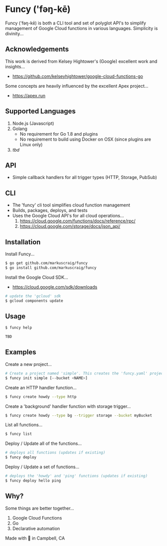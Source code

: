 # Funcy (\'fəŋ-kē\)

Funcy (\'fəŋ-kē\) is both a CLI tool and set of polyglot API's to simplify management of Google Cloud functions in various languages.  Simplicity is divinity...

## Acknowledgements

This work is derived from Kelsey Hightower's (Google) excellent work and insights...

* https://github.com/kelseyhightower/google-cloud-functions-go

Some concepts are heavily influenced by the excellent Apex project...

* https://apex.run

## Supported Languages

1. Node.js (Javascript)
2. Golang
   * No requirement for Go 1.8 and plugins
   * No requirement to build using Docker on OSX (since plugins are Linux only)
3. _tbd_

## API

* Simple callback handlers for all trigger types (HTTP, Storage, PubSub)

## CLI

* The 'funcy' cli tool simplifies cloud function management
* Builds, packages, deploys, and tests
* Uses the Google Cloud API's for all cloud operations...
  1. https://cloud.google.com/functions/docs/reference/rpc/
  2. https://cloud.google.com/storage/docs/json_api/

## Installation

Install Funcy...

```bash
$ go get github.com/markuscraig/funcy
$ go install github.com/markuscraig/funcy
```

Install the Google Cloud SDK...

* https://cloud.google.com/sdk/downloads

```bash
# update the 'gcloud' sdk
$ gcloud components update
```

## Usage

```bash
$ funcy help

TBD
```

## Examples

Create a new project...

```bash
# Create a project named 'simple'. This creates the 'funcy.yaml' project file.
$ funcy init simple [--bucket <NAME>]
```

Create an HTTP handler function...

```bash
$ funcy create howdy --type http
```

Create a 'background' handler function with storage trigger...

```bash
$ funcy create howdy --type bg --trigger storage --bucket myBucket
```

List all functions...

```bash
$ funcy list
```

Deploy / Update all of the functions...

```bash
# deploys all functions (updates if existing)
$ funcy deploy
```

Deploy / Update a set of functions...

```bash
# deploys the 'howdy' and 'ping' functions (updates if existing)
$ funcy deploy hello ping
```

## Why?

Some things are better together...

1. Google Cloud Functions
2. Go
3. Declarative automation

Made with :green_heart: in Campbell, CA
